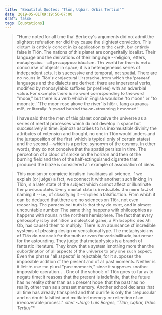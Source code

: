 ```yaml
---
title: "Beautiful Quotes: 'Tlön, Uqbar, Orbis Tertius'"
date: 2019-05-01T09:19:56-07:00
draft: false
tags: [quotations]
---
```


>"Hume noted for all time that Berkeley's arguments did not admit the slightest refutation nor did they cause the slightest conviction. This dictum is entirely correct in its application to the earth, but entirely false in Tlön. The nations of this planet are congenitally idealist. Their language and the derivations of their language --religion, letters, metaphysics --all presuppose idealism. The world for them is not a concourse of objects in space; it is a heterogeneous series of independent acts. It is successive and temporal, not spatial. There are no nouns in Tlön's conjectural Ursprache, from which the 'present' languages and the dialects are derived: there are impersonal verbs, modified by monosyllabic suffixes (or prefixes) with an adverbial value. For example: there is no word corresponding to the word "moon," but there is a verb which in English would be 'to moon" or "to moonate.' 'The moon rose above the river' is hlör u fang axaxaxas mlö, or literally: 'upward behind the on-streaming it mooned'...

>I have said that the men of this planet conceive the universe as a series of mental processes which do not develop in space but successively in time. Spinoza ascribes to his inexhaustible divinity the attributes of extension and thought; no one in Tlön would understand the juxtaposition of the first (which is typical only of certain states) and the second --which is a perfect synonym of the cosmos. In other words, they do not conceive that the spatial persists in time. The perception of a cloud of smoke on the horizon and then of the burning field and then of the half-extinguished cigarette that produced the blaze is considered an example of association of ideas.

>This monism or complete idealism invalidates all science. If we explain (or judge) a fact, we connect it with another; such linking, in Tlön, is a later state of the subject which cannot affect or illuminate the previous state. Every mental state is irreducible: the mere fact of naming it --i.e., of classifying it --implies a falsification. From which it can be deduced that there are no sciences on Tlön, not even reasoning. The paradoxical truth is that they do exist, and in almost uncountable number. The same thing happens with philosophies as happens with nouns in the northern hemisphere. The fact that every philosophy is by definition a dialectical game, a Philosophic des Ah Ob, has caused them to multiply. There is an abundance of incredible systems of pleasing design or sensational type. The metaphysicians of Tlön do not seek for the truth or even for verisimilitude, but rather for the astounding. They judge that metaphysics is a branch of fantastic literature. They know that a system isnothing more than the subordination of all aspects of the universe to any one such aspect. Even the phrase "all aspects" is rejectable, for it supposes the impossible addition of the present and of all past moments. Neither is it licit to use the plural "past moments," since it supposes another impossible operation. . . One of the schools of Tlön goes so far as to negate time: it reasons that the present is indefinite, that the future has no reality other than as a present hope, that the past has no reality other than as a present memory. Another school declares that all time has already transpired and that our life is only the crepuscular and no doubt falsified and mutilated memory or reflection of an irrecoverable process." <cite>cited ~Jorge Luis Borges, "Tlön, Uqbar, Orbis Tertius"</cite>*